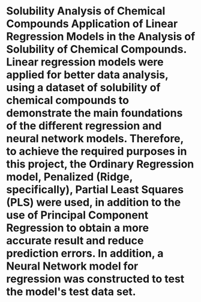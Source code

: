 # Solubility Analysis of Chemical Compounds Application of Linear Regression Models in the Analysis of Solubility of Chemical Compounds. Linear regression models were applied for better data analysis, using a dataset of solubility of chemical compounds to demonstrate the main foundations of the different regression and neural network models. Therefore, to achieve the required purposes in this project, the Ordinary Regression model, Penalized (Ridge, specifically), Partial Least Squares (PLS) were used, in addition to the use of Principal Component Regression to obtain a more accurate result and reduce prediction errors. In addition, a Neural Network model for regression was constructed to test the model's test data set.
